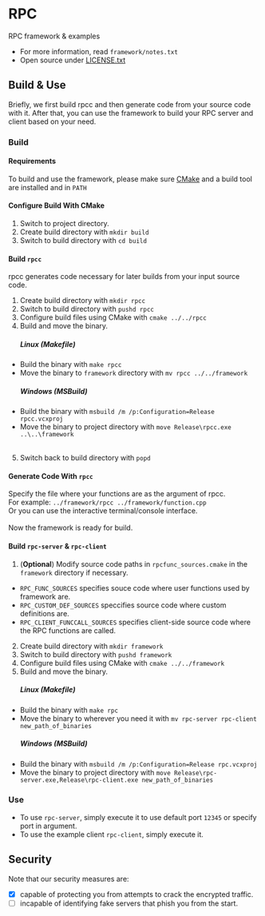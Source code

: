 # RPC
RPC framework & examples
- For more information, read `framework/notes.txt`
- Open source under [LICENSE.txt]

## Build & Use

Briefly, we first build rpcc and then generate code from your source code with it. After that, you can use the framework to build your RPC server and client based on your need.

### Build

#### Requirements
To build and use the framework, please make sure [CMake] and a build tool are installed and in `PATH`
#### Configure Build With CMake
1. Switch to project directory.
1. Create build directory with `mkdir build`
1. Switch to build directory with `cd build`
#### Build `rpcc`
rpcc generates code necessary for later builds from your input source code.
1. Create build directory with `mkdir rpcc`
1. Switch to build directory with `pushd rpcc`
1. Configure build files using CMake with `cmake ../../rpcc`
1. Build and move the binary.
	##### Linux (Makefile)
- Build the binary with `make rpcc`
- Move the binary to `framework` directory with `mv rpcc ../../framework`
	##### Windows (MSBuild)
- Build the binary with `msbuild /m /p:Configuration=Release rpcc.vcxproj`
- Move the binary to project directory with `move Release\rpcc.exe ..\..\framework`
<br><br>
5. Switch back to build directory with `popd`
#### Generate Code With `rpcc`
Specify the file where your functions are as the argument of rpcc. <br>
For example: `../framework/rpcc ../framework/function.cpp`<br>
Or you can use the interactive terminal/console interface.
<br><br>
Now the framework is ready for build.
#### Build `rpc-server` & `rpc-client`
1. (<b>Optional</b>) Modify source code paths in `rpcfunc_sources.cmake` in the `framework` directory if necessary.
- `RPC_FUNC_SOURCES` specifies souce code where user functions used by framework are.
- `RPC_CUSTOM_DEF_SOURCES` speccifies source code where custom definitions are.
- `RPC_CLIENT_FUNCCALL_SOURCES` specifies client-side source code where the RPC functions are called.
2. Create build directory with `mkdir framework`
1. Switch to build directory with `pushd framework`
1. Configure build files using CMake with `cmake ../../framework`
1. Build and move the binary.
	##### Linux (Makefile)
- Build the binary with `make rpc`
- Move the binary to wherever you need it with `mv rpc-server rpc-client new_path_of_binaries`
	##### Windows (MSBuild)
- Build the binary with `msbuild /m /p:Configuration=Release rpc.vcxproj`
- Move the binary to project directory with `move Release\rpc-server.exe,Release\rpc-client.exe new_path_of_binaries`

### Use

- To use `rpc-server`, simply execute it to use default port `12345` or specify port in argument.
- To use the example client `rpc-client`, simply execute it.

## Security
Note that our security measures are:
- [x] capable of protecting you from attempts to crack the encrypted traffic.
- [ ] incapable of identifying fake servers that phish you from the start.

[LICENSE.txt]: https://www.apache.org/licenses/LICENSE-2.0.txt
[CMake]: https://cmake.org/download/

